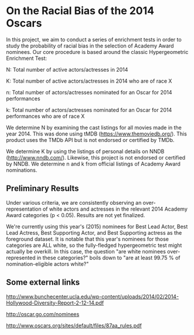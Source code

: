 # On the Racial Bias of the 2014 Oscars

In this project, we aim to conduct a series of enrichment tests in order to study the probability of racial bias in the selection of Academy Award nominees. Our core procedure is based around the classic Hypergeometric Enrichment Test:

N: Total number of active actors/actresses in 2014

K: Total number of active actors/actresses in 2014 who are of race X

n: Total number of actors/actresses nominated for an Oscar for 2014 performances

k: Total number of actors/actresses nominated for an Oscar for 2014 performances who are of race X


We determine N by examining the cast listings for all movies made in the year 2014. This was done using tMDB (https://www.themoviedb.org/). This product uses the TMDb API but is not endorsed or certified by TMDb.

We determine K by using the listings of personal details on NNDB (http://www.nndb.com/). Likewise, this project is not endorsed or certified by NNDB. We determine n and k from official listings of Academy Award nominations.


## Preliminary Results

Under various criteria, we are consistently observing an over-representation of white actors and actresses in the relevant 2014 Academy Award categories (p < 0.05). Results are not yet finalized.

We're currently using this year's (2015) nominees for Best Lead Actor, Best Lead Actress, Best Supporting Actor, and Best Supporting actress as the foreground dataset. It is notable that this year's nominees for those categories are ALL white, so the fully-fledged hypergeometric test might actually be overkill. In this case, the question "are white nominees over-represented in these categories?" boils down to "are at least 99.75 % of nomination-eligible actors white?"


## Some external links
http://www.bunchecenter.ucla.edu/wp-content/uploads/2014/02/2014-Hollywood-Diversity-Report-2-12-14.pdf

http://oscar.go.com/nominees

http://www.oscars.org/sites/default/files/87aa_rules.pdf
